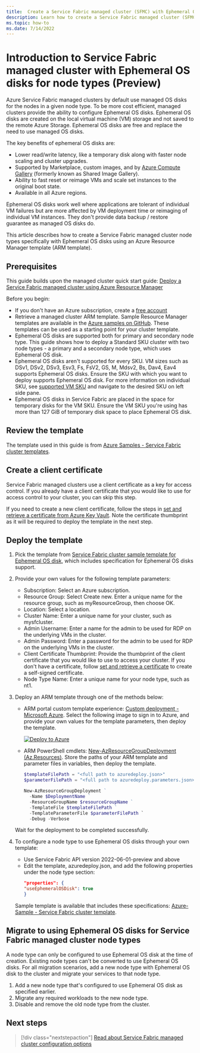 ```yaml
---
title:  Create a Service Fabric managed cluster (SFMC) with Ephemeral OS disks for node types
description: Learn how to create a Service Fabric managed cluster (SFMC) with Ephemeral OS disks for node types
ms.topic: how-to
ms.date: 7/14/2022
---
```


# Introduction to Service Fabric managed cluster with Ephemeral OS disks for node types (Preview)
Azure Service Fabric managed clusters by default use managed OS disks for the nodes in a given node type. To be more cost efficient, managed clusters provide the ability to configure Ephemeral OS disks. Ephemeral OS disks are created on the local virtual machine (VM) storage and not saved to the remote Azure Storage. Ephemeral OS disks are free and replace the need to use managed OS disks.

The key benefits of ephemeral OS disks are: 

* Lower read/write latency, like a temporary disk along with faster node scaling and cluster upgrades.
* Supported by Marketplace, custom images, and by [Azure Compute Gallery](../virtual-machines/shared-image-galleries.md) (formerly known as Shared Image Gallery). 
* Ability to fast reset or reimage VMs and scale set instances to the original boot state. 
* Available in all Azure regions. 

Ephemeral OS disks work well where applications are tolerant of individual VM failures but are more affected by VM deployment time or reimaging of individual VM instances. They don't provide data backup / restore guarantee as managed OS disks do.

This article describes how to create a Service Fabric managed cluster node types specifically with Ephemeral OS disks using an Azure Resource Manager template (ARM template).

## Prerequisites
This guide builds upon the managed cluster quick start guide: [Deploy a Service Fabric managed cluster using Azure Resource Manager](./quickstart-managed-cluster-template.md)

Before you begin:

* If you don't have an Azure subscription, create a [free account](https://azure.microsoft.com/free)
* Retrieve a managed cluster ARM template. Sample Resource Manager templates are available in the [Azure samples on GitHub](https://github.com/Azure-Samples/service-fabric-cluster-templates). These templates can be used as a starting point for your cluster template.
* Ephemeral OS disks are supported both for primary and secondary node type. This guide shows how to deploy a Standard SKU cluster with two node types - a primary and a secondary node type, which uses Ephemeral OS disk.
* Ephemeral OS disks aren't supported for every SKU. VM sizes such as DSv1, DSv2, DSv3, Esv3, Fs, FsV2, GS, M, Mdsv2, Bs, Dav4, Eav4 supports Ephemeral OS disks. Ensure the SKU with which you want to deploy supports Ephemeral OS disk. For more information on individual SKU, see [supported VM SKU](../virtual-machines/dv3-dsv3-series.md) and navigate to the desired SKU on left side pane.
* Ephemeral OS disks in Service Fabric are placed in the space for temporary disks for the VM SKU. Ensure the VM SKU you're using has more than 127 GiB of temporary disk space to place Ephemeral OS disk.

## Review the template
The template used in this guide is from [Azure Samples - Service Fabric cluster templates](https://github.com/Azure-Samples/service-fabric-cluster-templates/tree/master/SF-Managed-Standard-SKU-2-NT-Ephemeral).


## Create a client certificate
Service Fabric managed clusters use a client certificate as a key for access control. If you already have a client certificate that you would like to use for access control to your cluster, you can skip this step. 

If you need to create a new client certificate, follow the steps in [set and retrieve a certificate from Azure Key Vault](../key-vault/certificates/quick-create-portal.md). Note the certificate thumbprint as it will be required to deploy the template in the next step.

## Deploy the template

1. Pick the template from [Service Fabric cluster sample template for Ephemeral OS disk](https://github.com/Azure-Samples/service-fabric-cluster-templates/tree/master/SF-Managed-Standard-SKU-2-NT-Ephemeral), which includes specification for Ephemeral OS disks support.

2. Provide your own values for the following template parameters:

   * Subscription: Select an Azure subscription.
   * Resource Group: Select Create new. Enter a unique name for the resource group, such as myResourceGroup, then choose OK.
   * Location: Select a location.
   * Cluster Name: Enter a unique name for your cluster, such as mysfcluster.
   * Admin Username: Enter a name for the admin to be used for RDP on the underlying VMs in the cluster.
   * Admin Password: Enter a password for the admin to be used for RDP on the underlying VMs in the cluster.
   * Client Certificate Thumbprint: Provide the thumbprint of the client certificate that you would like to use to access your cluster. If you don't have a certificate, follow [set and retrieve a certificate](../key-vault/certificates/quick-create-portal.md) to create a self-signed certificate.
   * Node Type Name: Enter a unique name for your node type, such as nt1.


3. Deploy an ARM template through one of the methods below:

   * ARM portal custom template experience: [Custom deployment - Microsoft Azure](https://portal.azure.com/#create/Microsoft.Template). Select the following image to sign in to Azure, and provide your own values for the template parameters, then deploy the template.

      [![Deploy to Azure](~/reusable-media/ce-skilling/azure/media/template-deployments/deploy-to-azure-button.svg)](https://portal.azure.com/#create/Microsoft.Template/uri/https%3A%2F%2Fraw.githubusercontent.com%2FAzure-Samples%2Fservice-fabric-cluster-templates%2Fmaster%2FSF-Managed-Standard-SKU-2-NT-Ephemeral%2Fazuredeploy.json)


   * ARM PowerShell cmdlets: [New-AzResourceGroupDeployment (Az.Resources)](/powershell/module/az.resources/new-azresourcegroupdeployment). Store the paths of your ARM template and parameter files in variables, then deploy the template.
    
      ```powershell
      $templateFilePath = "<full path to azuredeploy.json>"
      $parameterFilePath = "<full path to azuredeploy.parameters.json>"

      New-AzResourceGroupDeployment ` 
        -Name $DeploymentName ` 
        -ResourceGroupName $resourceGroupName ` 
        -TemplateFile $templateFilePath ` 
        -TemplateParameterFile $parameterFilePath `
        -Debug -Verbose
      ```
    Wait for the deployment to be completed successfully.

4. To configure a node type to use Ephemeral OS disks through your own template:
   * Use Service Fabric API version 2022-06-01-preview and above
   * Edit the template, azuredeploy.json, and add the following properties under the node type section:
       ```JSON
      "properties": { 
      "useEphemeralOSDisk": true 
      }
      ```
   Sample template is available that includes these specifications: [Azure-Sample - Service Fabric cluster template](https://github.com/Azure-Samples/service-fabric-cluster-templates/tree/master/SF-Managed-Standard-SKU-2-NT-Ephemeral).


## Migrate to using Ephemeral OS disks for Service Fabric managed cluster node types
A node type can only be configured to use Ephemeral OS disk at the time of creation. Existing node types can't be converted to use Ephemeral OS disks. For all migration scenarios, add a new node type with Ephemeral OS disk to the cluster and migrate your services to that node type. 

1. Add a new node type that's configured to use Ephemeral OS disk as specified earlier.
2. Migrate any required workloads to the new node type.
3. Disable and remove the old node type from the cluster.

## Next steps
> [!div class="nextstepaction"]
> [Read about Service Fabric managed cluster configuration options](how-to-managed-cluster-configuration.md)